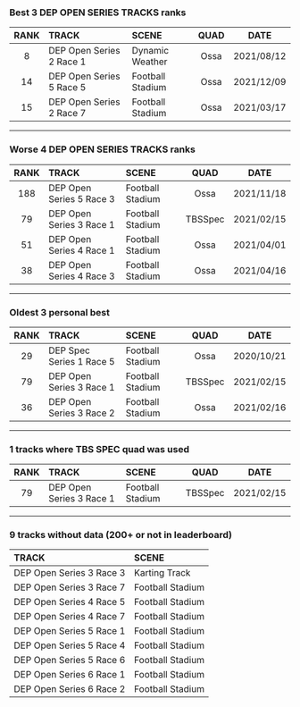 ### Best 3 DEP OPEN SERIES TRACKS ranks
|RANK|TRACK|SCENE|QUAD|DATE|
|:---:|:---|:---|:---:|:---:|
|8|DEP Open Series 2 Race 1|Dynamic Weather|Ossa|2021/08/12|
|14|DEP Open Series 5 Race 5|Football Stadium|Ossa|2021/12/09|
|15|DEP Open Series 2 Race 7|Football Stadium|Ossa|2021/03/17|
---
### Worse 4 DEP OPEN SERIES TRACKS ranks
|RANK|TRACK|SCENE|QUAD|DATE|
|:---:|:---|:---|:---:|:---:|
|188|DEP Open Series 5 Race 3|Football Stadium|Ossa|2021/11/18|
|79|DEP Open Series 3 Race 1|Football Stadium|TBSSpec|2021/02/15|
|51|DEP Open Series 4 Race 1|Football Stadium|Ossa|2021/04/01|
|38|DEP Open Series 4 Race 3|Football Stadium|Ossa|2021/04/16|
---
### Oldest 3 personal best
|RANK|TRACK|SCENE|QUAD|DATE|
|:---:|:---|:---|:---:|:---:|
|29|DEP Spec Series 1 Race 5|Football Stadium|Ossa|2020/10/21|
|79|DEP Open Series 3 Race 1|Football Stadium|TBSSpec|2021/02/15|
|36|DEP Open Series 3 Race 2|Football Stadium|Ossa|2021/02/16|
---
### 1 tracks where TBS SPEC quad was used
|RANK|TRACK|SCENE|QUAD|DATE|
|:---:|:---|:---|:---:|:---:|
|79|DEP Open Series 3 Race 1|Football Stadium|TBSSpec|2021/02/15|
---
### 9 tracks without data (200+ or not in leaderboard)
|TRACK|SCENE|
|:---|:---|
|DEP Open Series 3 Race 3|Karting Track|
|DEP Open Series 3 Race 7|Football Stadium|
|DEP Open Series 4 Race 5|Football Stadium|
|DEP Open Series 4 Race 7|Football Stadium|
|DEP Open Series 5 Race 1|Football Stadium|
|DEP Open Series 5 Race 4|Football Stadium|
|DEP Open Series 5 Race 6|Football Stadium|
|DEP Open Series 6 Race 1|Football Stadium|
|DEP Open Series 6 Race 2|Football Stadium|

